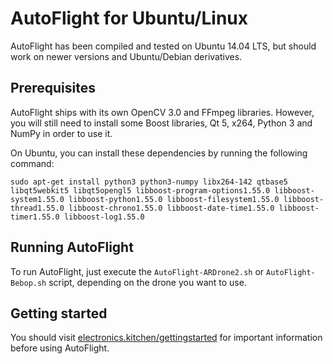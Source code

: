 # AutoFlight for Ubuntu/Linux

AutoFlight has been compiled and tested on Ubuntu 14.04 LTS, but should work on newer versions and Ubuntu/Debian derivatives.

## Prerequisites

AutoFlight ships with its own OpenCV 3.0 and FFmpeg libraries. However, you will still need to install some Boost libraries, Qt 5, x264, Python 3 and NumPy in order to use it.

On Ubuntu, you can install these dependencies by running the following command:

```
sudo apt-get install python3 python3-numpy libx264-142 qtbase5 libqt5webkit5 libqt5opengl5 libboost-program-options1.55.0 libboost-system1.55.0 libboost-python1.55.0 libboost-filesystem1.55.0 libboost-thread1.55.0 libboost-chrono1.55.0 libboost-date-time1.55.0 libboost-timer1.55.0 libboost-log1.55.0
```

## Running AutoFlight

To run AutoFlight, just execute the ``AutoFlight-ARDrone2.sh`` or ``AutoFlight-Bebop.sh`` script, depending on the drone you want to use.

## Getting started

You should visit [electronics.kitchen/gettingstarted](http://electronics.kitchen/gettingstarted) for important information before using AutoFlight.
